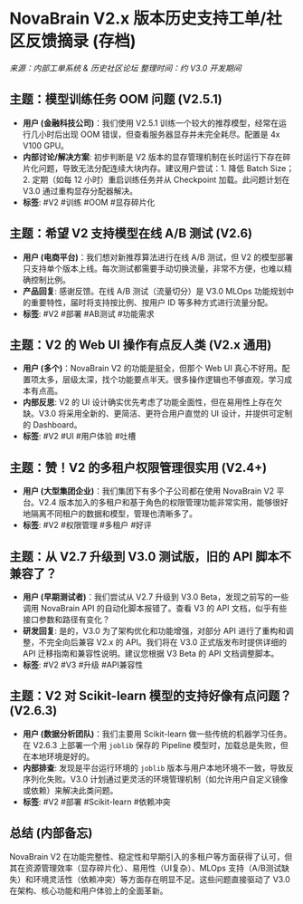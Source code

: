 # NovaBrain V2.x 版本历史支持工单/社区反馈摘录 (存档)

*来源：内部工单系统 & 历史社区论坛*
*整理时间：约 V3.0 开发期间*

## 主题：模型训练任务 OOM 问题 (V2.5.1)

*   **用户 (金融科技公司)**：我们使用 V2.5.1 训练一个较大的推荐模型，经常在运行几小时后出现 OOM 错误，但查看服务器显存并未完全耗尽。配置是 4x V100 GPU。
*   **内部讨论/解决方案**: 初步判断是 V2 版本的显存管理机制在长时运行下存在碎片化问题，导致无法分配连续大块内存。建议用户尝试：1. 降低 Batch Size；2. 定期（如每 12 小时）重启训练任务并从 Checkpoint 加载。此问题计划在 V3.0 通过重构显存分配器解决。
*   **标签**: #V2 #训练 #OOM #显存碎片化

## 主题：希望 V2 支持模型在线 A/B 测试 (V2.6)

*   **用户 (电商平台)**：我们想对新推荐算法进行在线 A/B 测试，但 V2 的模型部署只支持单个版本上线。每次测试都需要手动切换流量，非常不方便，也难以精确控制比例。
*   **产品回复**: 感谢反馈。在线 A/B 测试（流量切分）是 V3.0 MLOps 功能规划中的重要特性，届时将支持按比例、按用户 ID 等多种方式进行流量分配。
*   **标签**: #V2 #部署 #AB测试 #功能需求

## 主题：V2 的 Web UI 操作有点反人类 (V2.x 通用)

*   **用户 (多个)**：NovaBrain V2 的功能是挺全，但那个 Web UI 真心不好用。配置项太多，层级太深，找个功能要点半天。很多操作逻辑也不够直观，学习成本有点高。
*   **内部反思**: V2 的 UI 设计确实优先考虑了功能全面性，但在易用性上存在欠缺。V3.0 将采用全新的、更简洁、更符合用户直觉的 UI 设计，并提供可定制的 Dashboard。
*   **标签**: #V2 #UI #用户体验 #吐槽

## 主题：赞！V2 的多租户权限管理很实用 (V2.4+)

*   **用户 (大型集团企业)**：我们集团下有多个子公司都在使用 NovaBrain V2 平台。V2.4 版本加入的多租户和基于角色的权限管理功能非常实用，能够很好地隔离不同租户的数据和模型，管理也清晰多了。
*   **标签**: #V2 #权限管理 #多租户 #好评

## 主题：从 V2.7 升级到 V3.0 测试版，旧的 API 脚本不兼容了？

*   **用户 (早期测试者)**：我们尝试从 V2.7 升级到 V3.0 Beta，发现之前写的一些调用 NovaBrain API 的自动化脚本报错了。查看 V3 的 API 文档，似乎有些接口参数和路径有变化？
*   **研发回复**: 是的，V3.0 为了架构优化和功能增强，对部分 API 进行了重构和调整，不完全向后兼容 V2.x 的 API。我们将在 V3.0 正式版发布时提供详细的 API 迁移指南和兼容性说明。建议您根据 V3 Beta 的 API 文档调整脚本。
*   **标签**: #V2 #V3 #升级 #API兼容性

## 主题：V2 对 Scikit-learn 模型的支持好像有点问题？(V2.6.3)

*   **用户 (数据分析团队)**：我们主要用 Scikit-learn 做一些传统的机器学习任务。在 V2.6.3 上部署一个用 `joblib` 保存的 Pipeline 模型时，加载总是失败，但在本地环境是好的。
*   **内部排查**: 发现是平台运行环境的 `joblib` 版本与用户本地环境不一致，导致反序列化失败。V3.0 计划通过更灵活的环境管理机制（如允许用户自定义镜像或依赖）来解决此类问题。
*   **标签**: #V2 #部署 #Scikit-learn #依赖冲突

## 总结 (内部备忘)
NovaBrain V2 在功能完整性、稳定性和早期引入的多租户等方面获得了认可，但其在资源管理效率（显存碎片化）、易用性（UI复杂）、MLOps 支持（A/B测试缺失）和环境灵活性（依赖冲突）等方面存在明显不足。这些问题直接驱动了 V3.0 在架构、核心功能和用户体验上的全面革新。 